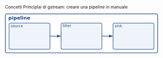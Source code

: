 Concetti Principlai di gstream:
creare una pipeline in manuale

![Alt text](./figure-1.png?raw=true "Title")
